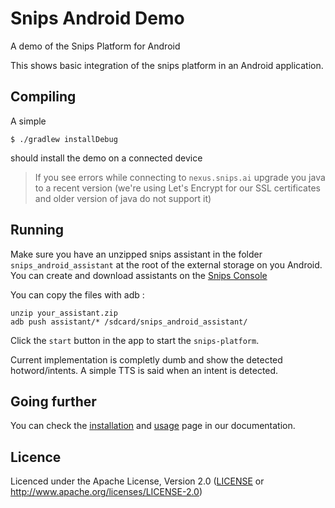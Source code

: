 # Snips Android Demo
A demo of the Snips Platform for Android

This shows basic integration of the snips platform in an Android application.

## Compiling 

A simple 
```
$ ./gradlew installDebug
```
should install the demo on a connected device

> If you see errors while connecting to `nexus.snips.ai` upgrade you java to a recent version (we're using Let's Encrypt for our SSL certificates and older version of java do not support it)

## Running

Make sure you have an unzipped snips assistant in the folder `snips_android_assistant` at the root of the external storage on you Android. You can create and download assistants on the [Snips Console](https://console.snips.ai)

You can copy the files with adb :

```
unzip your_assistant.zip
adb push assistant/* /sdcard/snips_android_assistant/
```


Click the `start` button in the app to start the `snips-platform`.

Current implementation is completly dumb and show the detected hotword/intents. A simple TTS is said when an intent is detected.

## Going further

You can check the [installation](https://snips.gitbook.io/documentation/installing-snips/on-android) and [usage](https://snips.gitbook.io/documentation/installing-snips/on-android/using-the-platform-on-android) page in our documentation.

## Licence 

Licenced under the Apache License, Version 2.0 ([LICENSE](./LICENCE) or http://www.apache.org/licenses/LICENSE-2.0)
